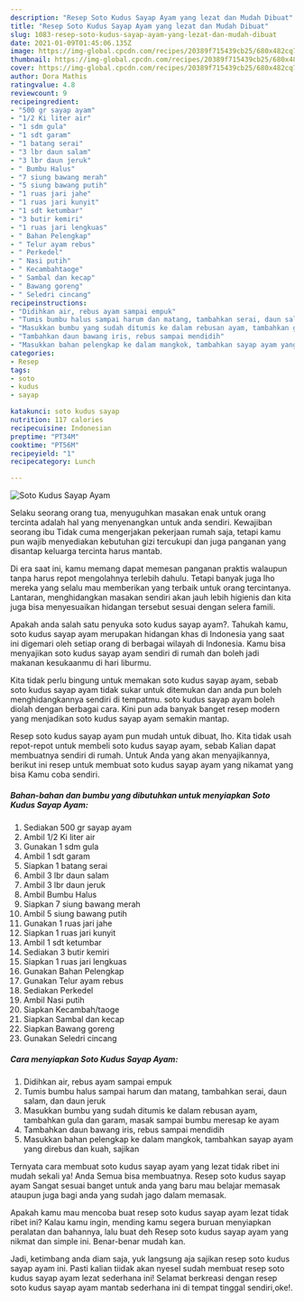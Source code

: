 ```yaml
---
description: "Resep Soto Kudus Sayap Ayam yang lezat dan Mudah Dibuat"
title: "Resep Soto Kudus Sayap Ayam yang lezat dan Mudah Dibuat"
slug: 1083-resep-soto-kudus-sayap-ayam-yang-lezat-dan-mudah-dibuat
date: 2021-01-09T01:45:06.135Z
image: https://img-global.cpcdn.com/recipes/20389f715439cb25/680x482cq70/soto-kudus-sayap-ayam-foto-resep-utama.jpg
thumbnail: https://img-global.cpcdn.com/recipes/20389f715439cb25/680x482cq70/soto-kudus-sayap-ayam-foto-resep-utama.jpg
cover: https://img-global.cpcdn.com/recipes/20389f715439cb25/680x482cq70/soto-kudus-sayap-ayam-foto-resep-utama.jpg
author: Dora Mathis
ratingvalue: 4.8
reviewcount: 9
recipeingredient:
- "500 gr sayap ayam"
- "1/2 Ki liter air"
- "1 sdm gula"
- "1 sdt garam"
- "1 batang serai"
- "3 lbr daun salam"
- "3 lbr daun jeruk"
- " Bumbu Halus"
- "7 siung bawang merah"
- "5 siung bawang putih"
- "1 ruas jari jahe"
- "1 ruas jari kunyit"
- "1 sdt ketumbar"
- "3 butir kemiri"
- "1 ruas jari lengkuas"
- " Bahan Pelengkap"
- " Telur ayam rebus"
- " Perkedel"
- " Nasi putih"
- " Kecambahtaoge"
- " Sambal dan kecap"
- " Bawang goreng"
- " Seledri cincang"
recipeinstructions:
- "Didihkan air, rebus ayam sampai empuk"
- "Tumis bumbu halus sampai harum dan matang, tambahkan serai, daun salam, dan daun jeruk"
- "Masukkan bumbu yang sudah ditumis ke dalam rebusan ayam, tambahkan gula dan garam, masak sampai bumbu meresap ke ayam"
- "Tambahkan daun bawang iris, rebus sampai mendidih"
- "Masukkan bahan pelengkap ke dalam mangkok, tambahkan sayap ayam yang direbus dan kuah, sajikan"
categories:
- Resep
tags:
- soto
- kudus
- sayap

katakunci: soto kudus sayap 
nutrition: 117 calories
recipecuisine: Indonesian
preptime: "PT34M"
cooktime: "PT56M"
recipeyield: "1"
recipecategory: Lunch

---
```



![Soto Kudus Sayap Ayam](https://img-global.cpcdn.com/recipes/20389f715439cb25/680x482cq70/soto-kudus-sayap-ayam-foto-resep-utama.jpg)

Selaku seorang orang tua, menyuguhkan masakan enak untuk orang tercinta adalah hal yang menyenangkan untuk anda sendiri. Kewajiban seorang ibu Tidak cuma mengerjakan pekerjaan rumah saja, tetapi kamu pun wajib menyediakan kebutuhan gizi tercukupi dan juga panganan yang disantap keluarga tercinta harus mantab.

Di era  saat ini, kamu memang dapat memesan panganan praktis walaupun tanpa harus repot mengolahnya terlebih dahulu. Tetapi banyak juga lho mereka yang selalu mau memberikan yang terbaik untuk orang tercintanya. Lantaran, menghidangkan masakan sendiri akan jauh lebih higienis dan kita juga bisa menyesuaikan hidangan tersebut sesuai dengan selera famili. 



Apakah anda salah satu penyuka soto kudus sayap ayam?. Tahukah kamu, soto kudus sayap ayam merupakan hidangan khas di Indonesia yang saat ini digemari oleh setiap orang di berbagai wilayah di Indonesia. Kamu bisa menyajikan soto kudus sayap ayam sendiri di rumah dan boleh jadi makanan kesukaanmu di hari liburmu.

Kita tidak perlu bingung untuk memakan soto kudus sayap ayam, sebab soto kudus sayap ayam tidak sukar untuk ditemukan dan anda pun boleh menghidangkannya sendiri di tempatmu. soto kudus sayap ayam boleh diolah dengan berbagai cara. Kini pun ada banyak banget resep modern yang menjadikan soto kudus sayap ayam semakin mantap.

Resep soto kudus sayap ayam pun mudah untuk dibuat, lho. Kita tidak usah repot-repot untuk membeli soto kudus sayap ayam, sebab Kalian dapat membuatnya sendiri di rumah. Untuk Anda yang akan menyajikannya, berikut ini resep untuk membuat soto kudus sayap ayam yang nikamat yang bisa Kamu coba sendiri.

<!--inarticleads1-->

##### Bahan-bahan dan bumbu yang dibutuhkan untuk menyiapkan Soto Kudus Sayap Ayam:

1. Sediakan 500 gr sayap ayam
1. Ambil 1/2 Ki liter air
1. Gunakan 1 sdm gula
1. Ambil 1 sdt garam
1. Siapkan 1 batang serai
1. Ambil 3 lbr daun salam
1. Ambil 3 lbr daun jeruk
1. Ambil  Bumbu Halus
1. Siapkan 7 siung bawang merah
1. Ambil 5 siung bawang putih
1. Gunakan 1 ruas jari jahe
1. Siapkan 1 ruas jari kunyit
1. Ambil 1 sdt ketumbar
1. Sediakan 3 butir kemiri
1. Siapkan 1 ruas jari lengkuas
1. Gunakan  Bahan Pelengkap
1. Gunakan  Telur ayam rebus
1. Sediakan  Perkedel
1. Ambil  Nasi putih
1. Siapkan  Kecambah/taoge
1. Siapkan  Sambal dan kecap
1. Siapkan  Bawang goreng
1. Gunakan  Seledri cincang




<!--inarticleads2-->

##### Cara menyiapkan Soto Kudus Sayap Ayam:

1. Didihkan air, rebus ayam sampai empuk
1. Tumis bumbu halus sampai harum dan matang, tambahkan serai, daun salam, dan daun jeruk
1. Masukkan bumbu yang sudah ditumis ke dalam rebusan ayam, tambahkan gula dan garam, masak sampai bumbu meresap ke ayam
1. Tambahkan daun bawang iris, rebus sampai mendidih
1. Masukkan bahan pelengkap ke dalam mangkok, tambahkan sayap ayam yang direbus dan kuah, sajikan




Ternyata cara membuat soto kudus sayap ayam yang lezat tidak ribet ini mudah sekali ya! Anda Semua bisa membuatnya. Resep soto kudus sayap ayam Sangat sesuai banget untuk anda yang baru mau belajar memasak ataupun juga bagi anda yang sudah jago dalam memasak.

Apakah kamu mau mencoba buat resep soto kudus sayap ayam lezat tidak ribet ini? Kalau kamu ingin, mending kamu segera buruan menyiapkan peralatan dan bahannya, lalu buat deh Resep soto kudus sayap ayam yang nikmat dan simple ini. Benar-benar mudah kan. 

Jadi, ketimbang anda diam saja, yuk langsung aja sajikan resep soto kudus sayap ayam ini. Pasti kalian tiidak akan nyesel sudah membuat resep soto kudus sayap ayam lezat sederhana ini! Selamat berkreasi dengan resep soto kudus sayap ayam mantab sederhana ini di tempat tinggal sendiri,oke!.

